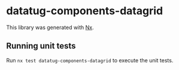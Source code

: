 # datatug-components-datagrid

This library was generated with [Nx](https://nx.dev).

## Running unit tests

Run `nx test datatug-components-datagrid` to execute the unit tests.
